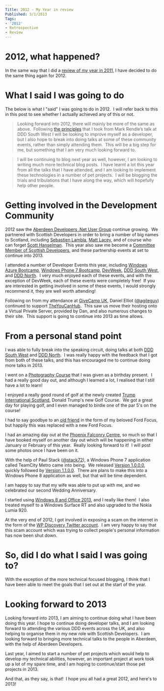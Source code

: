 ```yaml
---
Title: 2012 - My Year in review
Published: 3/1/2013
Tags:
- '2012'
- Retrospective
- Review
---
```


# 2012, what happened?

In the same way that I did a [review of my year in 2011](http://gep13.me/U9X0O1), I have decided to do the same thing again for 2012.

# What I said I was going to do

The below is what I "said" I was going to do in 2012.  I will refer back to this in this post to see whether I actually achieved any of this or not.

>Looking forward into 2012, there will mainly be more of the same as above.  Following [the principles](http://www.gep13.co.uk/blog/?p=313) that I took from Mark Rendle’s talk at DDD South West I will be looking to improve myself as a developer, but I also hope to break into doing talks at some of these community events, rather than simply attending them.  This will be a big step for me, but something that I am very much looking forward to.

>I will be continuing to blog next year as well, however, I am looking to writing much more technical blog posts.  I have learnt a lot this year from all the talks that I have attended, and I am looking to implement these technologies in a number of pet projects.  I will be blogging the trials and tribulations that I have along the way, which will hopefully help other people.

# Getting involved in the Development Community

2012 saw the [Aberdeen Developers .Net User Group](http://aberdeendevelopers.co.uk/) continue growing.  We partnered with Scottish Developers in order to bring a number of big names to Scotland, including [Sebastien Lambla](http://gep13.me/Rnkws5), [Matt Lacey](http://gep13.me/U9U441), and of course who can forget [Scott Hanselman](http://gep13.me/U9VWJU).  This year also saw me become a [Committee Member of Scottish Developers](http://gep13.me/ZPhQbK), and these partnership events at set to continue into 2013.

I attended a number of Developer Events this year, including [Windows Azure Bootcamp](http://gep13.me/xYEALH), [Windows Phone 7 Bootcamp](http://gep13.me/U9WP5n), [DevWeek](http://gep13.me/VhBYfB), [DDD South West](http://gep13.me/Vpe5Ch), and [DDD North](http://gep13.me/WbMxQx).  I very much enjoyed each of these events, and with the exception of DevWeek, each of these events were completely free!  If you are interested in getting involved in some of these events, I would strongly recommend it, they are well worth attending!

Following on from my attendance at [GiveCamp UK](http://gep13.me/Rno3a0), Daniel Elliot ([@agileguy](https://twitter.com/agileguy)) continued to support [TheYouCanHub](http://theyoucanhub.org.uk/).  This saw us move their hosting onto a Virtual Private Server, provided by Dan, and also numerous changes to their site.  This support is going to continue into 2013 as time allows.

# From a personal stand point

I was able to fully break into the speaking circuit, doing talks at both [DDD South West](http://gep13.me/WfOcEW) and [DDD North](http://gep13.me/U9WU94).  I was really happy with the feedback that I got from both of these talks, and this has encouraged me to continue doing more talks in 2013.

I went on a [Photography Course](http://gep13.me/RoM9RF) that I was given as a birthday present.  I had a really good day out, and although I learned a lot, I realised that I still have a lot to learn!

I enjoyed a really good round of golf at the newly created [Trump International Scotland](http://gep13.me/UFCZks), Donald Trump's new Golf Course.  We got a great day for playing golf, and I even managed to birdie one of the par 5's on the course!

I had to say goodbye to an [old friend](http://gep13.me/RoB8Qj) in the form of my beloved Ford Focus, but happily this was replaced with a new Ford Focus.

I had an amazing day out at the [Phoenix Falconry Centre](http://gep13.me/Ua1d49), so much so that I have booked myself on another day out which will be happening in either January or February of this year.  Really looking forward to it!  I will post some photos once I have been on it.

With the help of Paul Stack ([@stack72](https://twitter.com/stack72)), a Windows Phone 7 application called TeamCity Metro came into being.  We released [Version 1.0.0.0](http://www.gep13.co.uk/blog/windows-phone-application/teamcity-metro/teamcitymetro-v1.0.0.0/), quickly followed by [Version 1.1.0.0](http://www.gep13.co.uk/blog/windows-phone-application/teamcity-metro/teamcity-metro-v-1.1.0.0/).  There are plans to make this into a Windows Phone 8 application as well, but that will be time dependent.

I am happy to say that my wife was able to put up with me, and we celebrated our second Wedding Anniversary.

I started using [Windows 8 and Office 2013](http://gep13.me/WbOKeJ), and I really like them!  I also treated myself to a Windows Surface RT and also upgraded to the Nokia Lumia 920.

At the very end of 2012, I got involved in exposing a scam on the internet in the form of the [WP Discovery Twitter account](http://gep13.me/Rnmt88).  I am very happy to say that this scam account which was trying to collect people's personal information has now been shut down.

# So, did I do what I said I was going to?

With the exception of the more technical focused blogging, I think that I have been able to meet the goals that I set out at the start of the year.

# Looking forward to 2013

Looking forward into 2013, I am aiming to continue doing what I have been doing this year. I hope to continue doing developer talks, and I am looking forward to attending the various DDD events across the UK, and also helping to organise them in my new role with Scottish Developers.  I am looking forward to bringing more technical talks to the people in Aberdeen, with the help of Aberdeen Developers.

Last year, I aimed to start a number of pet projects which would help to develop my technical abilities, however, an important project at work took up a lot of my spare time, and I am hoping to continue/start those pet projects in 2013.

And that, as they say, is that!  I hope you all had a great 2012, and here's to 2013!
